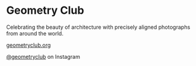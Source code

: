 # Geometry Club

Celebrating the beauty of architecture with precisely aligned photographs from around the world.

[geometryclub.org](https://geometryclub.org/)

[@geometryclub](https://instagram.com/geometryclub) on Instagram